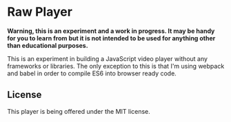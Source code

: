 # Raw Player

**Warning, this is an experiment and a work in progress. It may be handy for you to learn from but it is not intended to be used for anything other than educational purposes.**

This is an experiment in building a JavaScript video player without any frameworks or libraries. The only exception to this is that I'm using webpack and babel in order to compile ES6 into browser ready code.

## License

This player is being offered under the MIT license.
